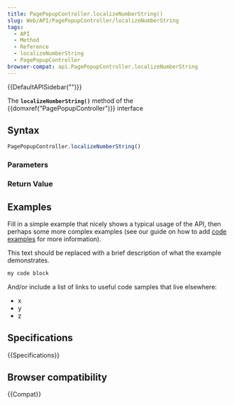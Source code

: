 ```yaml
---
title: PagePopupController.localizeNumberString()
slug: Web/API/PagePopupController/localizeNumberString
tags:
  - API
  - Method
  - Reference
  - localizeNumberString
  - PagePopupController
browser-compat: api.PagePopupController.localizeNumberString
---
```

{{DefaultAPISidebar("")}}

The **`localizeNumberString()`** method of the {{domxref("PagePopupController")}} interface 

## Syntax

```js
PagePopupController.localizeNumberString()
```

### Parameters



### Return Value



## Examples

Fill in a simple example that nicely shows a typical usage of the API, then perhaps some more complex examples (see our guide on how to add [code examples](/en-US/docs/MDN/Contribute/Structures/Code_examples) for more information).

This text should be replaced with a brief description of what the example demonstrates.

```js
my code block
```

And/or include a list of links to useful code samples that live elsewhere:

*   x
*   y
*   z

## Specifications

{{Specifications}}

## Browser compatibility

{{Compat}}

